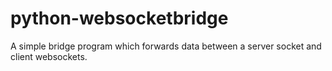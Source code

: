 # python-websocketbridge

A simple bridge program which forwards data between a server socket and client websockets.


